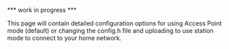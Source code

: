*** work in progress ***

This page will contain detailed configuration options for using Access Point mode (default) or changing the config.h file and uploading to use station mode to connect to your home network.